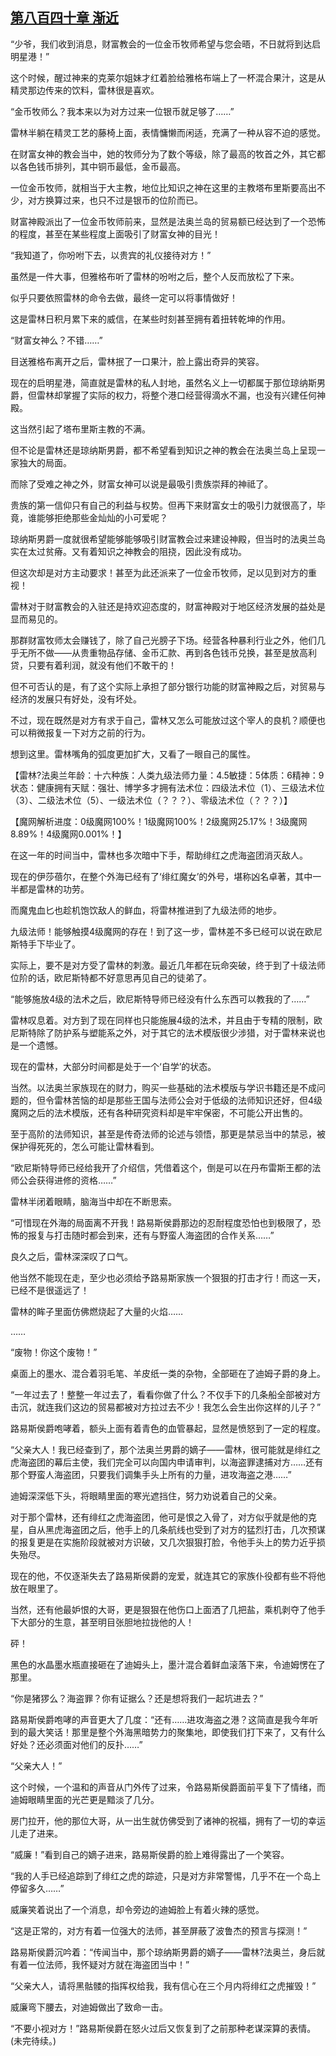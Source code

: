 ## [第八百四十章 渐近](https://www.xxbiquge.com/11_11222/9018080.html)


  “少爷，我们收到消息，财富教会的一位金币牧师希望与您会晤，不日就将到达启明星港！”

  这个时候，醒过神来的克莱尔姐妹才红着脸给雅格布端上了一杯混合果汁，这是从精灵那边传来的饮料，雷林很是喜欢。

  “金币牧师么？我本来以为对方过来一位银币就足够了……”

  雷林半躺在精灵工艺的藤椅上面，表情慵懒而闲适，充满了一种从容不迫的感觉。

  在财富女神的教会当中，她的牧师分为了数个等级，除了最高的牧首之外，其它都以各色钱币排列，其中铜币最低，金币最高。

  一位金币牧师，就相当于大主教，地位比知识之神在这里的主教塔布里斯要高出不少，对方换算过来，也只不过是银币的位阶而已。

  财富神殿派出了一位金币牧师前来，显然是法奥兰岛的贸易额已经达到了一个恐怖的程度，甚至在某些程度上面吸引了财富女神的目光！

  “我知道了，你吩咐下去，以贵宾的礼仪接待对方！”

  虽然是一件大事，但雅格布听了雷林的吩咐之后，整个人反而放松了下来。

  似乎只要依照雷林的命令去做，最终一定可以将事情做好！

  这是雷林日积月累下来的威信，在某些时刻甚至拥有着扭转乾坤的作用。

  “财富女神么？不错……”

  目送雅格布离开之后，雷林抿了一口果汁，脸上露出奇异的笑容。

  现在的启明星港，简直就是雷林的私人封地，虽然名义上一切都属于那位琼纳斯男爵，但雷林却掌握了实际的权力，将整个港口经营得滴水不漏，也没有兴建任何神殿。

  这当然引起了塔布里斯主教的不满。

  但不论是雷林还是琼纳斯男爵，都不希望看到知识之神的教会在法奥兰岛上呈现一家独大的局面。

  而除了受难之神之外，财富女神可以说是最吸引贵族崇拜的神祗了。

  贵族的第一信仰只有自己的利益与权势。但再下来财富女士的吸引力就很高了，毕竟，谁能够拒绝那些金灿灿的小可爱呢？

  琼纳斯男爵一度就很希望能够能够吸引财富教会过来建设神殿，但当时的法奥兰岛实在太过贫瘠。又有着知识之神教会的阻挠，因此没有成功。

  但这次却是对方主动要求！甚至为此还派来了一位金币牧师，足以见到对方的重视！

  雷林对于财富教会的入驻还是持欢迎态度的，财富神殿对于地区经济发展的益处是显而易见的。

  那群财富牧师太会赚钱了，除了自己光膀子下场。经营各种暴利行业之外，他们几乎无所不做——从贵重物品存储、金币汇款、再到各色钱币兑换，甚至是放高利贷，只要有着利润，就没有他们不敢干的！

  但不可否认的是，有了这个实际上承担了部分银行功能的财富神殿之后，对贸易与经济的发展只有好处，没有坏处。

  不过，现在既然是对方有求于自己，雷林又怎么可能放过这个宰人的良机？顺便也可以稍微报复一下对方之前的行为。

  想到这里。雷林嘴角的弧度更加扩大，又看了一眼自己的属性。

  【雷林?法奥兰年龄：十六种族：人类九级法师力量：4.5敏捷：5体质：6精神：9状态：健康拥有天赋：强壮、博学多才拥有法术位：四级法术位（1）、三级法术位（3）、二级法术位（5）、一级法术位（？？？）、零级法术位（？？？）】

  【魔网解析进度：0级魔网100%！1级魔网100%！2级魔网25.17%！3级魔网8.89%！4级魔网0.001%！】

  在这一年的时间当中，雷林也多次暗中下手，帮助绯红之虎海盗团消灭敌人。

  现在的伊莎蓓尔，在整个外海已经有了‘绯红魔女’的外号，堪称凶名卓著，其中一半都是雷林的功劳。

  而魔鬼血匕也趁机饱饮敌人的鲜血，将雷林推进到了九级法师的地步。

  九级法师！能够触摸4级魔网的存在！到了这一步，雷林差不多已经可以说在欧尼斯特手下毕业了。

  实际上，要不是对方受了雷林的刺激。最近几年都在玩命突破，终于到了十级法师位阶的话，欧尼斯特都不好意思再见自己的徒弟了。

  “能够施放4级的法术之后，欧尼斯特导师已经没有什么东西可以教我的了……”

  雷林叹息着。对方到了现在同样也只能施展4级的法术，并且由于专精的限制，欧尼斯特除了防护系与塑能系之外，对于其它的法术模版很少涉猎，对于雷林来说也是一个遗憾。

  现在的雷林，大部分时间都是处于一个‘自学’的状态。

  当然。以法奥兰家族现在的财力，购买一些基础的法术模版与学识书籍还是不成问题的，但令雷林苦恼的却是那些王国与法师公会对于低级的法师知识还好，但4级魔网之后的法术模版，还有各种研究资料却是牢牢保密，不可能公开出售的。

  至于高阶的法师知识，甚至是传奇法师的论述与领悟，那更是禁忌当中的禁忌，被保护得死死的，怎么可能让雷林看到。

  “欧尼斯特导师已经给我开了介绍信，凭借着这个，倒是可以在丹布雷斯王都的法师公会获得进修的资格……”

  雷林半闭着眼睛，脑海当中却在不断思索。

  “可惜现在外海的局面离不开我！路易斯侯爵那边的忍耐程度恐怕也到极限了，恐怖的报复与打击随时都会到来，还有与野蛮人海盗团的合作关系……”

  良久之后，雷林深深叹了口气。

  他当然不能现在走，至少也必须给予路易斯家族一个狠狠的打击才行！而这一天，已经不是很遥远了！

  雷林的眸子里面仿佛燃烧起了大量的火焰……

  ……

  “废物！你这个废物！”

  桌面上的墨水、混合着羽毛笔、羊皮纸一类的杂物，全部砸在了迪姆子爵的身上。

  “一年过去了！整整一年过去了，看看你做了什么？不仅手下的几条船全部被对方击沉，就连我们这边的贸易都被对方拉过去不少！我怎么会生出你这样的儿子？”

  路易斯侯爵咆哮着，额头上面有着青色的血管暴起，显然是愤怒到了一定的程度。

  “父亲大人！我已经查到了，那个法奥兰男爵的嫡子——雷林，很可能就是绯红之虎海盗团的幕后主使，我们完全可以向国内申请审判，以海盗罪逮捕对方……还有那个野蛮人海盗团，只要我们调集手头上所有的力量，进攻海盗之港……”

  迪姆深深低下头，将眼睛里面的寒光遮挡住，努力劝说着自己的父亲。

  对于那个雷林，还有绯红之虎海盗团，他可是恨之入骨了，对方似乎就是他的克星，自从黑虎海盗团之后，他手上的几条航线也受到了对方的猛烈打击，几次预谋的报复更是在实施阶段就被对方识破，又几次狠狠打脸，令他手头上的势力近乎损失殆尽。

  现在的他，不仅逐渐失去了路易斯侯爵的宠爱，就连其它的家族仆役都有些不将他放在眼里了。

  当然，还有他最妒恨的大哥，更是狠狠在他伤口上面洒了几把盐，乘机剥夺了他手下大部分的生意，甚至明目张胆地拉拢他的人！

  砰！

  黑色的水晶墨水瓶直接砸在了迪姆头上，墨汁混合着鲜血滚落下来，令迪姆愣在了那里。

  “你是猪猡么？海盗罪？你有证据么？还是想将我们一起坑进去？”

  路易斯侯爵咆哮的声音更大了几度：“还有……进攻海盗之港？这简直是我今年听到的最大笑话！那里是整个外海黑暗势力的聚集地，即使我们打下来了，又有什么好处？还必须面对他们的反扑……”

  “父亲大人！”

  这个时候，一个温和的声音从门外传了过来，令路易斯侯爵面前平复下了情绪，而迪姆眼睛里面的光芒更是黯淡了几分。

  房门拉开，他的那位大哥，从一出生就仿佛受到了诸神的祝福，拥有了一切的幸运儿走了进来。

  “威廉！”看到自己的嫡子进来，路易斯侯爵的脸上难得露出了一个笑容。

  “我的人手已经追踪到了绯红之虎的踪迹，只是对方非常警惕，几乎不在一个岛上停留多久……”

  威廉笑着说出了一个消息，却令旁边的迪姆脸上有着火辣的感觉。

  “这是正常的，对方有着一位强大的法师，甚至屏蔽了波鲁杰的预言与探测！”

  路易斯侯爵沉吟着：“传闻当中，那个琼纳斯男爵的嫡子——雷林?法奥兰，身后就有着一位法师，我怀疑对方就在海盗团当中！”

  “父亲大人，请将黑骷髅的指挥权给我，我有信心在三个月内将绯红之虎摧毁！”

  威廉弯下腰去，对迪姆做出了致命一击。

  “不要小视对方！”路易斯侯爵在怒火过后又恢复到了之前那种老谋深算的表情。(未完待续。)
